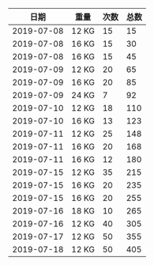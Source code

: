 |日期|重量|次数|总数|
|---|---|---|---|
|2019-07-08|12 KG|15|15
|2019-07-08|16 KG|15|30
|2019-07-08|16 KG|15|45
|2019-07-09|12 KG|20|65
|2019-07-09|16 KG|20|85
|2019-07-09|24 KG|7|92
|2019-07-10|12 KG|18|110
|2019-07-10|16 KG|13|123
|2019-07-11|12 KG|25|148
|2019-07-11|16 KG|20|168
|2019-07-11|16 KG|12|180
|2019-07-15|12 KG|35|215
|2019-07-15|16 KG|20|235
|2019-07-15|16 KG|20|255
|2019-07-16|18 KG|10|265
|2019-07-16|12 KG|40|305
|2019-07-17|12 KG|50|355
|2019-07-18|12 KG|50|405
